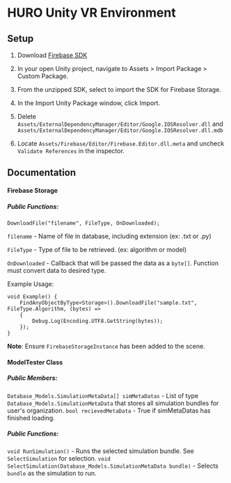 # HURO Unity VR Environment

## Setup

1. Download [Firebase SDK](https://firebase.google.com/download/unity?hl=en&authuser=0&_gl=1*1hkvyve*_ga*MjczMTY1NDA4LjE3MzcyNTY4NDI.*_ga_CW55HF8NVT*MTczODE4NDEzMS41LjEuMTczODE4Nzk3Ni42LjAuMA..)

2. In your open Unity project, navigate to Assets > Import Package > Custom Package.

3. From the unzipped SDK, select to import the SDK for Firebase Storage.

4. In the Import Unity Package window, click Import.

5. Delete `Assets/ExternalDependencyManager/Editor/Google.IOSResolver.dll` and `Assets/ExternalDependencyManager/Editor/Google.IOSResolver.dll.mdb`

6. Locate `Assets/Firebase/Editor/Firebase.Editor.dll.meta` and uncheck `Validate References` in the inspector.


## Documentation

#### Firebase Storage
##### Public Functions:
`DownloadFile("filename", FileType, OnDownloaded);`

`filename` - Name of file in database, including extension (ex: .txt or .py)

`FileType` - Type of file to be retrieved. (ex: algorithm or model)

`OnDownloaded` - Callback that will be passed the data as a `byte[]`. Function must convert data to desired type.

Example Usage:
```
void Example() {
    FindAnyObjectByType<Storage>().DownloadFile("sample.txt", FileType.Algorithm, (bytes) =>
    {
        Debug.Log(Encoding.UTF8.GetString(bytes));
    });
}

```

**Note**: Ensure `FirebaseStorageInstance` has been added to the scene.


#### ModelTester Class
##### Public Members:
`Database_Models.SimulationMetaData[] simMetaDatas` - List of type `Database_Models.SimulationMetaData` that stores all simulation bundles for user's organization.
`bool recievedMetaData` - True if simMetaDatas has finished loading.

##### Public Functions:
`void RunSimulation()` - Runs the selected simulation bundle. See `SelectSimulation` for selection.
`void SelectSimulation(Database_Models.SimulationMetaData bundle)` - Selects `bundle` as the simulation to run.

